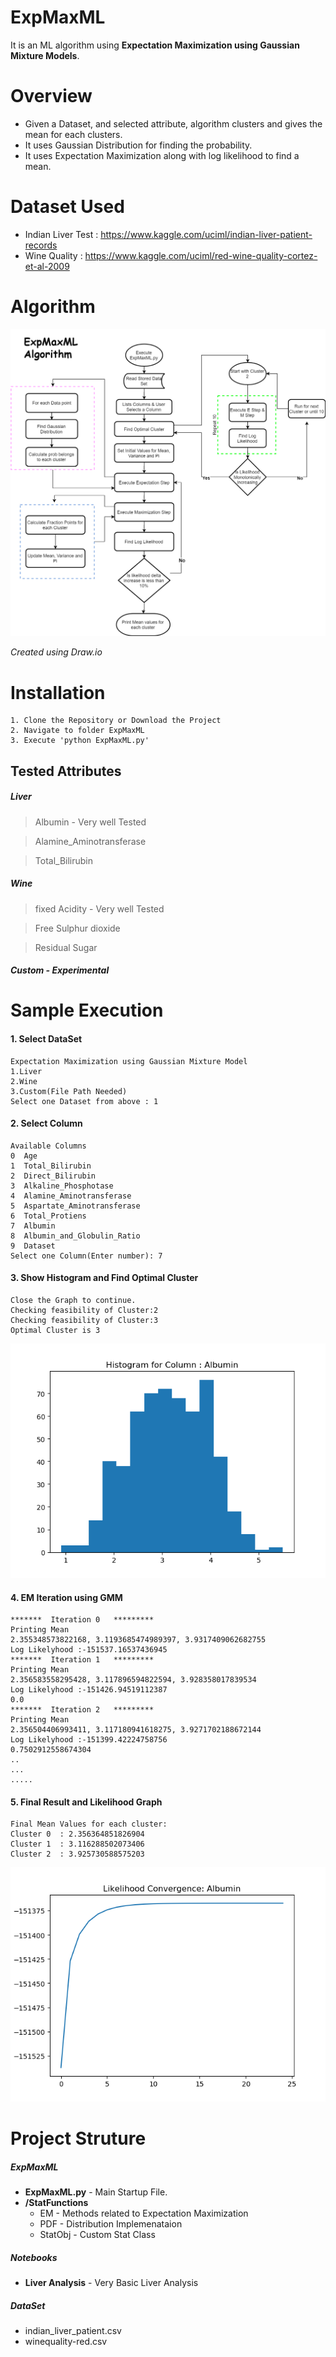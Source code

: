 # ExpMaxML

It is an ML algorithm using **__Expectation Maximization using Gaussian Mixture Models__**.


# Overview

  - Given a Dataset, and selected attribute, algorithm clusters and gives the mean for each clusters.
  - It uses Gaussian Distribution for finding the probability.
  - It uses Expectation Maximization along with log likelihood to find a mean.

# Dataset Used
- Indian Liver Test : https://www.kaggle.com/uciml/indian-liver-patient-records
- Wine Quality : https://www.kaggle.com/uciml/red-wine-quality-cortez-et-al-2009

# Algorithm

![FlowChart](https://raw.githubusercontent.com/nareshkumar66675/ExpMaxML/master/Others/ExpMaxMLFlow.png "FlowChart") 

*Created using Draw.io*

# Installation
```
1. Clone the Repository or Download the Project
2. Navigate to folder ExpMaxML
3. Execute 'python ExpMaxML.py'
```
## Tested Attributes
##### Liver

>Albumin - Very well Tested

>Alamine_Aminotransferase

>Total_Bilirubin

##### Wine
>fixed Acidity - Very well Tested

>Free Sulphur dioxide

>Residual Sugar

##### Custom - Experimental
# Sample Execution

#### 1. Select DataSet
```
Expectation Maximization using Gaussian Mixture Model
1.Liver
2.Wine
3.Custom(File Path Needed)
Select one Dataset from above : 1
```
#### 2. Select Column
```
Available Columns
0  Age
1  Total_Bilirubin
2  Direct_Bilirubin
3  Alkaline_Phosphotase
4  Alamine_Aminotransferase
5  Aspartate_Aminotransferase
6  Total_Protiens
7  Albumin
8  Albumin_and_Globulin_Ratio
9  Dataset
Select one Column(Enter number): 7
```
#### 3. Show Histogram and Find Optimal Cluster
```
Close the Graph to continue.
Checking feasibility of Cluster:2
Checking feasibility of Cluster:3
Optimal Cluster is 3
```
![AlbuminHistogram](https://raw.githubusercontent.com/nareshkumar66675/ExpMaxML/master/Others/AlbuminHist.png "AlbuminHistogram") 

#### 4. EM Iteration using GMM
```
*******  Iteration 0   *********
Printing Mean
2.355348573822168, 3.1193685474989397, 3.9317409062682755
Log Likelyhood :-151537.16537436945
*******  Iteration 1   *********
Printing Mean
2.356583558295428, 3.117896594822594, 3.928358017839534
Log Likelyhood :-151426.94519112387
0.0
*******  Iteration 2   *********
Printing Mean
2.356504406993411, 3.117180941618275, 3.9271702188672144
Log Likelyhood :-151399.42224758756
0.7502912558674304
..
...
.....
```

#### 5. Final Result and Likelihood Graph
```
Final Mean Values for each cluster:
Cluster 0  : 2.356364851826904
Cluster 1  : 3.116288502073406
Cluster 2  : 3.925730588575203
```
![Likelihood](https://raw.githubusercontent.com/nareshkumar66675/ExpMaxML/master/Others/Convergence.png "Likelihood") 

# Project Struture
##### ExpMaxML
- **ExpMaxML.py** - Main Startup File.
- **/StatFunctions**
    - EM - Methods related to Expectation Maximization
    - PDF - Distribution Implemenataion
    - StatObj - Custom Stat Class
##### Notebooks
- **Liver Analysis** - Very Basic Liver Analysis
##### DataSet
- indian_liver_patient.csv
- winequality-red.csv


  
